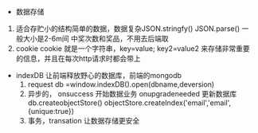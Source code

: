 - 数据存储
1.  适合存贮小的结构简单的数据，数据复杂JSON.stringfy()
JSON.parse() 一般大小是2-6m间
中奖次数和奖品，不用去后端取
2. cookie 
    cookie 就是一个字符串，key=value;
    key2=value2 来存储非常重要的信息，并且在每次http请求时都会带上
- indexDB 让前端释放野心的数据库，前端的mongodb
    1. request
    db =window.indexDB().open(dbname,deversion)
    2. 异步的，
    onsuccess 开始数据业务
    onupgradeneeded 更新数据库
    db.createobjectStore()
    objectStore.createIndex('email','email',{unique:true})
    3. 事务，transation 让数据存储更安全

